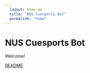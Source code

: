 ```yaml
---
  layout: home.md
  title: "NUS Cuesports Bot"
  permalink: "home"
---
```


# NUS Cuesports Bot
Welcome!

[README](README.md)
